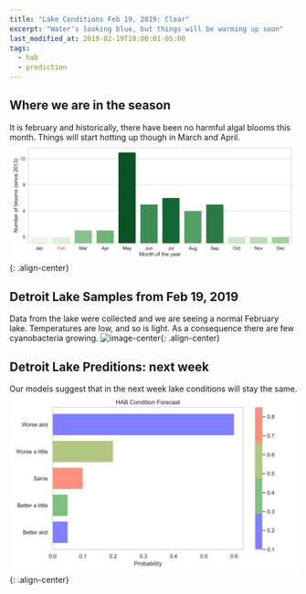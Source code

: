 ```yaml
---
title: "Lake Conditions Feb 19, 2019: Clear"
excerpt: "Water's looking blue, but things will be warming up soon"
last_modified_at: 2019-02-19T10:00:01-05:00
tags: 
  - hab
  - prediction
---
```

## Where we are in the season
It is february and historically, there have been no harmful algal blooms this month. Things will start hotting up though in March and April.
![image-center](../assets/images/Fig_climatology.jpg){: .align-center}


## Detroit Lake Samples from Feb 19, 2019
Data from the lake were collected and we are seeing a normal February lake. Temperatures are low, and so is light. As a consequence there are few cyanobacteria growing.
![image-center](/Figs/Fig_petal.jpg){: .align-center}


## Detroit Lake Preditions: next week
Our models suggest that in the next week lake conditions will stay the same.
![image-center](/assets/images/Fig_prediction.jpg){: .align-center}
